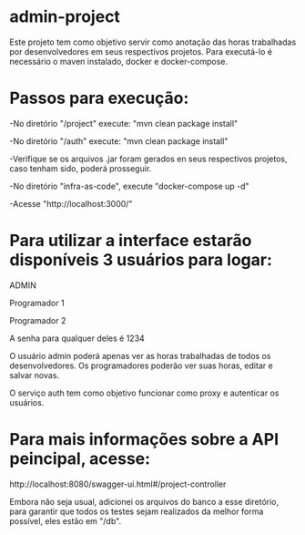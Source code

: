 # admin-project 

Este projeto tem como objetivo servir como anotação das horas trabalhadas por desenvolvedores em seus respectivos projetos.
Para executá-lo é necessário o maven instalado, docker e docker-compose.

# Passos para execução: 
-No diretório "/project" execute: "mvn clean package install"

-No diretório "/auth" execute: "mvn clean package install"

-Verifique se os arquivos .jar foram gerados en seus respectivos projetos, caso tenham sido, poderá prosseguir.

-No diretório "infra-as-code", execute "docker-compose up -d"

-Acesse "http://localhost:3000/"

# Para utilizar a interface estarão disponíveis 3 usuários para logar: 
ADMIN

Programador 1

Programador 2

A senha para qualquer deles é 1234

O usuário admin poderá apenas ver as horas trabalhadas de todos os desenvolvedores. Os programadores poderão ver suas horas, editar  e salvar novas.

O serviço auth tem como objetivo funcionar como proxy e autenticar os usuários.

# Para mais informações sobre a API peincipal, acesse: 
http://localhost:8080/swagger-ui.html#/project-controller

Embora não seja usual, adicionei os arquivos do banco a esse diretório, para garantir que todos os testes sejam realizados da melhor forma possível, eles estão em "/db".

